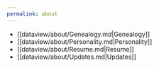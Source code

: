 ```yaml
---
permalink: about
---
```



- [[dataview/about/Genealogy.md|Genealogy]]
- [[dataview/about/Personality.md|Personality]]
- [[dataview/about/Resume.md|Resume]]
- [[dataview/about/Updates.md|Updates]]
